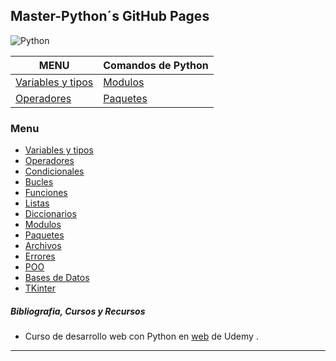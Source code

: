 ## Master-Python´s GitHub Pages
![Python](imagenes/python.ico)   



|   MENU	|   Comandos de Python	|
|-	|-	|
|   [Variables y tipos](variables.md)	|   [Modulos](modulos.md)	|
|   [Operadores](operadores.md)	|   [Paquetes](paquetes.md)	|

### Menu    
* [Variables y tipos](variables_tipo.md)
* [Operadores](operadores.md)
* [Condicionales](condicionales.md)
* [Bucles](bucles.md)
* [Funciones](funciones.md)
* [Listas](listas.md)
* [Diccionarios](diccionarios.md)
* [Modulos](modulos.md)
* [Paquetes](paquetes.md)
* [Archivos](archivos.md)
* [Errores](errores.md)
* [POO](poo.md)
* [Bases de Datos](db.md)
* [TKinter](tkinter.md)
   
##### Bibliografia, Cursos y Recursos   
- Curso de desarrollo web con Python en [web](https://www.udemy.com/course/master-en-python-aprender-python-django-flask-y-tkinter/) de Udemy .
---   
